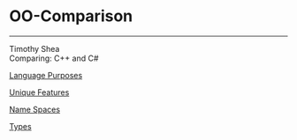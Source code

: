 # OO-Comparison
-------------------------
Timothy Shea  
Comparing: C++ and C#

[Language Purposes](language_purpose.md)

[Unique Features](unique_features.md)

[Name Spaces](name_spaces.md)

[Types](types.md)